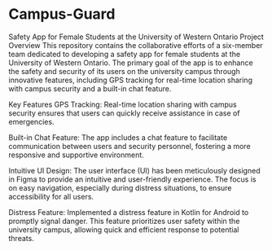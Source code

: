 # Campus-Guard
Safety App for Female Students at the University of Western Ontario
Project Overview
This repository contains the collaborative efforts of a six-member team dedicated to developing a safety app for female students at the University of Western Ontario. The primary goal of the app is to enhance the safety and security of its users on the university campus through innovative features, including GPS tracking for real-time location sharing with campus security and a built-in chat feature.

Key Features
GPS Tracking: Real-time location sharing with campus security ensures that users can quickly receive assistance in case of emergencies.

Built-in Chat Feature: The app includes a chat feature to facilitate communication between users and security personnel, fostering a more responsive and supportive environment.

Intuitive UI Design: The user interface (UI) has been meticulously designed in Figma to provide an intuitive and user-friendly experience. The focus is on easy navigation, especially during distress situations, to ensure accessibility for all users.

Distress Feature: Implemented a distress feature in Kotlin for Android to promptly signal danger. This feature prioritizes user safety within the university campus, allowing quick and efficient response to potential threats.


